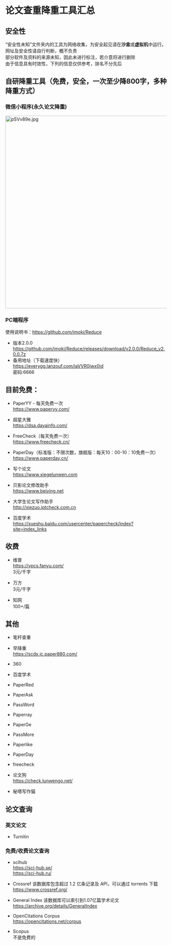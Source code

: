 # 论文查重降重工具汇总

## 安全性
“安全性未知”文件夹内的工具为网络收集，为安全起见请在**沙盒**或**虚拟机**中运行。  
网址及安全性请自行判断，概不负责  
部分软件及资料的来源未知，因此未进行标注，若介意将进行删除  
由于信息具有时效性，下列的信息仅供参考，排名不分先后  

## 自研降重工具（免费，安全，一次至少降800字，多种降重方式）  
### 微信小程序(永久论文降重)  
<a href="https://imgse.com/i/pSVv89e"><img src="https://s1.ax1x.com/2023/01/08/pSVv89e.jpg" style="width:600px" alt="pSVv89e.jpg" border="0" /></a>  
### PC端程序
使用说明书：https://github.com/imoki/Reduce  
* 版本2.0.0  
https://github.com/imoki/Reduce/releases/download/v2.0.0/Reduce_v2.0.0.7z  
* 备用地址（下载速度快）  
https://everygg.lanzouf.com/iaVVR0jwx0id  
密码:6666  

## 目前免费：
* PaperYY - 每天免费一次  
https://www.paperyy.com/

* 超星大雅  
https://dsa.dayainfo.com/

* FreeCheck（每天免费一次）  
https://www.freecheck.cn/

* PaperDay（标准版：不限次数，旗舰版：每天10：00-10：10免费一次）  
https://www.paperday.cn/

* 写个论文  
https://www.xiegelunwen.com  

* 贝影论文修改助手  
https://www.beiying.net  

* 大学生论文写作助手  
http://xiezuo.iptcheck.com.cn  

* 百度学术  
https://xueshu.baidu.com/usercenter/papercheck/index?site=index_links  

## 收费
* 维普    
https://vpcs.fanyu.com/  
3元/千字

* 万方  
3元/千字

* 知网  
100+/篇

## 其他  
* 笔杆查重  

* 早降重  
https://scdx.jc.paper880.com/  

* 360  

* 百度学术  

* PaperRed  

* PaperAsk  

* PassWord  

* Paperray  

* PaperGe  

* PassMore  

* Paperlike  

* PaperDay  

* freecheck  

* 论文狗  
https://check.lunwengo.net/  

* 秘塔写作猫  

## 论文查询
### 英文论文
* Turnitin  

### 免费/收费论文查询
* scihub  
https://sci-hub.se/  
https://sci-hub.ru/  

* Crossref
该数据库包含超过 1.2 亿条记录及 API，可以通过 torrents 下载    
https://www.crossref.org/  

* General Index
该数据库可以索引到1.07亿篇学术论文  
https://archive.org/details/GeneralIndex  

* OpenCitations Corpus  
https://opencitations.net/corpus  

* Scopus  
不是免费的  
